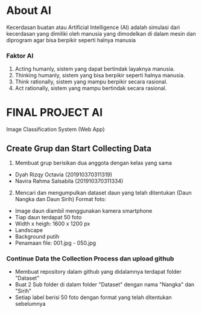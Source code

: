 # About AI
Kecerdasan buatan atau Artificial Intelligence (AI) adalah simulasi dari kecerdasan yang dimiliki oleh manusia yang dimodelkan di dalam mesin dan diprogram agar bisa berpikir seperti halnya manusia
### Faktor AI
1. Acting humanly, sistem yang dapat bertindak layaknya manusia.
2. Thinking humanly, sistem yang bisa berpikir seperti halnya manusia.
3. Think rationally, sistem yang mampu berpikir secara rasional.
4. Act rationally, sistem yang mampu bertindak secara rasional.

# FINAL PROJECT AI
Image Classification System (Web App)

## Create Grup dan Start Collecting Data
1. Membuat grup berisikan dua anggota dengan kelas yang sama
  * Dyah Rizqy Octavia (201910370311319)
  * Navira Rahma Salsabila (201910370311334)
2. Mencari dan mengumpulkan dataset daun yang telah ditentukan (Daun Nangka dan Daun Sirih) 
  Format foto:
  - Image daun diambil menggunakan kamera smartphone
  - Tiap daun terdapat 50 foto
  - Width x heigh: 1600 x 1200 px
  - Landscape
  - Background putih
  - Penamaan file: 001.jpg - 050.jpg

### Continue Data the Collection Process dan upload github
- Membuat repository dalam github yang didalamnya terdapat folder "Dataset"
- Buat 2 Sub folder di dalam folder "Dataset" dengan nama "Nangka" dan "Sirih" 
- Setiap label berisi 50 foto dengan format yang telah ditentukan sebelumnya
